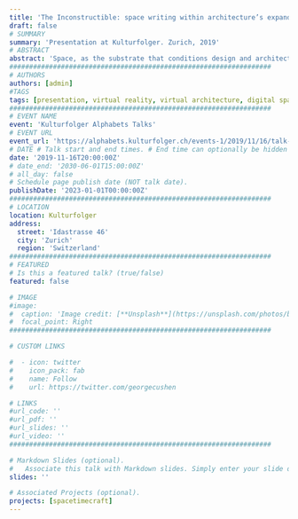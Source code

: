 ```yaml
---
title: 'The Inconstructible: space writing within architecture’s expanded field'
draft: false
# SUMMARY
summary: 'Presentation at Kulturfolger. Zurich, 2019'
# ABSTRACT 
abstract: 'Space, as the substrate that conditions design and architecture is often taken for granted. Through a brief archeology of the evolution of spatial concepts from Greek mathematics through Renaissance perspective and 20th century physics, this talk intends to present how design-space is more of a culturally embedded “ideology” that adheres more to tradition rather than to any current scientific theory. Contemporary space-making media however can allow for us to experiment with and explore perceivable spaces beyond the traditions of design as well as of what is constructible in physical reality. From drawing to videogames, virtual reality and spatial audio, “choropoietic media,” akin to writing spaces rather than designing in space, can allow us to consider an “expanded field” of architecture, while providing vehicles for uncovering latent spectra of aesthetic experience.'
##################################################################
# AUTHORS 
authors: [admin]
#TAGS
tags: [presentation, virtual reality, virtual architecture, digital spatial media, Zurich]
##################################################################
# EVENT NAME 
event: 'Kulturfolger Alphabets Talks'
# EVENT URL 
event_url: 'https://alphabets.kulturfolger.ch/events-1/2019/11/16/talk-constantinos-miltiadis'
# DATE # Talk start and end times. # End time can optionally be hidden by prefixing the line with `#`.
date: '2019-11-16T20:00:00Z'
# date_end: '2030-06-01T15:00:00Z'
# all_day: false
# Schedule page publish date (NOT talk date).
publishDate: '2023-01-01T00:00:00Z'
##################################################################
# LOCATION 
location: Kulturfolger
address:
  street: 'Idastrasse 46'
  city: 'Zurich'
  region: 'Switzerland'
##################################################################
# FEATURED
# Is this a featured talk? (true/false)
featured: false

# IMAGE 
#image:
#  caption: 'Image credit: [**Unsplash**](https://unsplash.com/photos/bzdhc5b3Bxs)'
#  focal_point: Right
##################################################################

# CUSTOM LINKS 

#  - icon: twitter
#    icon_pack: fab
#    name: Follow
#    url: https://twitter.com/georgecushen

# LINKS 
#url_code: ''
#url_pdf: ''
#url_slides: ''
#url_video: ''
##################################################################

# Markdown Slides (optional).
#   Associate this talk with Markdown slides. Simply enter your slide deck's filename without extension. Otherwise, set `slides = ""`.
slides: ''

# Associated Projects (optional).
projects: [spacetimecraft]
---
```

